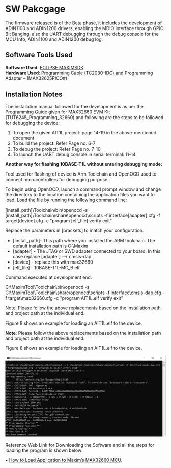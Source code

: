 # SW Pakcgage

The firmware released is of the Beta phase, it includes the development of ADIN1100 and ADIN1200 drivers, 
enabling the MDIO interface through GPIO Bit Banging, also the UART debugging through the debug console for the MCU Info, ADIN1100 and ADIN1200 debug log. 

## Software Tools Used

**Software Used**: [ ECLIPSE MAXIMSDK ](https://www.maximintegrated.com/en/design/software-description.html/swpart=SFW0010820A)<br/>
**Hardware Used**: Programming Cable (TC2030-IDC) and Programming Adapter – (MAX32625PICO#)



## Installation Notes

The installation manual followed for the development is as per the Programming Guide given for MAX32660 EVM Kit (TUT6245_Programming_32660) and following are the steps to be followed for debugging the device: 

1)	To open the given AIT1L project: page 14-19 in the above-mentioned document
2)	To build the project: Refer Page no. 6-7
3)	To debug the project: Refer Page no. 7-10
4)	To launch the UART debug console in serial terminal: 11-14

**Another way for flashing 10BASE-T1L without entering debugging mode:**

Tool used for flashing of device is Arm Toolchain and OpenOCD used to connect microcontrollers for debugging purpose. 

 To begin using OpenOCD, launch a command prompt window and change the directory to the location containing the application files you want to load. Load the file by running the following command line: 

[install_path]\Toolchain\bin\openocd -s [install_path]\Toolchain\share\openocd\scripts -f interface\[adapter].cfg -f target\[device].cfg -c "program [elf_file] verify exit"

Replace the parameters in [brackets] to match your configuration.
- [install_path]- This path where you installed the ARM toolchain. The default installation path is C:\Maxim
- [adapter] - The JTAG or SWD adapter connected to your board. In this case replace [adapter] --> cmsis-dap
- [device] - replace this with max32660
- [elf_file] - 10BASE-T1L-MC_B.elf

Command executed at development end:

C:\MaximTool\Toolchain\bin\openocd -s C:\MaximTool\Toolchain\share\openocd\scripts -f interface\cmsis-dap.cfg -f target\max32660.cfg -c "program AIT1L.elf verify exit" 

Note: Please follow the above replacements based on the installation path and project path at the individual end. 

Figure 8 shows an example for loading an AIT1L.elf to the device.

**Note**: Please follow the above replacements based on the installation path and project path at the individual end. 

Figure 8 shows an example for loading an AIT1L.elf to the device. 

![Figure](Successfully_Programmed_MAX32660.png)

Reference Web Link for Downloading the Software and all the steps for loading the program is shown below:

•	[How to Load Application to Maxim’s MAX32660 MCU](https://www.maximintegrated.com/en/design/technical-documents/app-notes/6/6973.html). 







